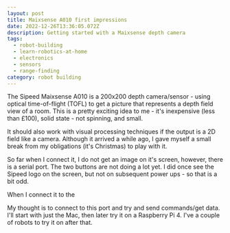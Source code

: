 ```yaml
---
layout: post
title: Maixsense A010 first impressions
date: 2022-12-26T13:36:05.072Z
description: Getting started with a Maixsense depth camera
tags:
  - robot-building
  - learn-robotics-at-home
  - electronics
  - sensors
  - range-finding
category: robot building
---
```

T﻿he Sipeed Maixsense A010 is a 200x200 depth camera/sensor - using optical time-of-flight (TOFL) to get a picture that represents a depth field view of a room. This is a pretty exciting idea to me - it's inexpensive (less than £100), solid state - not spinning, and small.

I﻿t should also work with visual processing techniques if the output is a 2D field like a camera. Although it arrived a while ago, I gave myself a small break from my obligations (it's Christmas) to play with it. 

S﻿o far when I connect it, I do not get an image on it's screen, however, there is a serial port. The two buttons are not doing a lot yet. I did once see the Sipeed logo on the screen, but not on subsequent power ups - so that is a bit odd.

W﻿hen I connect it to the

My thought is to connect to this port and try and send commands/get data. I'll start with just the Mac, then later try it on a Raspberry Pi 4. I've a couple of robots to try it on after that.